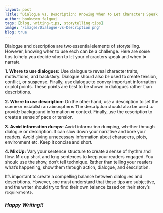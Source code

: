 ```yaml
---
layout: post
Title: “Dialogue vs. Description: Knowing When to Let Characters Speak and When to Narrate”
author: bookworm_falguni
tags: [blog, writing-tips, storytelling-tips]
image: '/images/Dialogue-vs-Description.png'
blog: true
---
```

Dialogue and description are two essential elements of storytelling. However, knowing when to use each can be a challenge. Here are some tips to help you decide when to let your characters speak and when to narrate.

**1. Where to use dialogues:**
Use dialogue to reveal character traits, motivations, and backstory. Dialogue should also be used to create tension, conflict, or suspense. Finally, use dialogue to convey important information or plot points. These points are best to be shown in dialogues rather than descriptions.

**2. Where to use description:**
On the other hand, use a description to set the scene or establish an atmosphere. The description should also be used to provide background information or context. Finally, use the description to create a sense of pace or tension.

**3. Avoid information dumps:**
Avoid information dumping, whether through dialogue or description. It can slow down your narrative and bore your readers. Avoid giving unnecessary information about characters, plots, environment etc. Keep it concise and short.

**4. Mix Up:**
Vary your sentence structure to create a sense of rhythm and flow. Mix up short and long sentences to keep your readers engaged. You should use the show, don’t tell technique. Rather than telling your readers what’s happening, show them through action, dialogue, and description.

It’s important to create a compelling balance between dialogues and descriptions. However, one must understand that these tips are subjective, and the writer should try to find their own balance based on their story’s requirements.

### ***Happy Writing!!***
